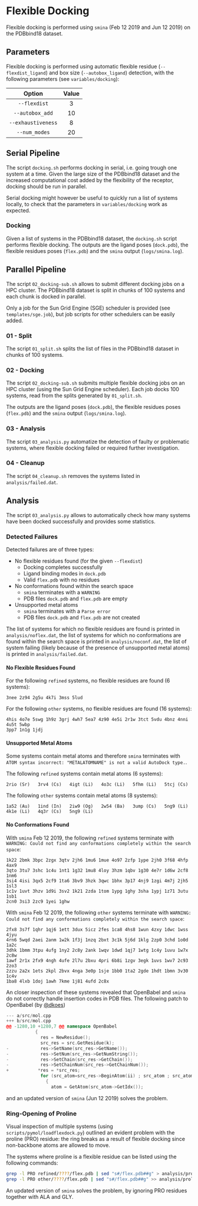 # Flexible Docking

Flexible docking is performed using `smina` (Feb 12 2019 and Jun 12 2019) on the PDBbind18 dataset.

## Parameters

Flexible docking is performed using automatic flexible residue (`--flexdist_ligand`) and box size (`--autobox_ligand`) detection, with the following parameters (see `variables/docking`):

| Option            | Value |
| :----------------:|:-----:|
| `--flexdist`      | 3     |
| `--autobox_add`   | 10    |
| `--exhaustiveness`| 8     |
| `--num_modes`     | 20    |

## Serial Pipeline

The script `docking.sh` performs docking in serial, i.e. going trough one system at a time. Given the large size of the PDBbind18 dataset and the increased computational cost added by the flexibility of the receptor, docking should be run in parallel.

Serial docking might however be useful to quickly run a list of systems locally, to check that the parameters in `variables/docking` work as expected.

### Docking

Given a list of systems in the PDBbind18 dataset, the `docking.sh` script performs flexible docking. The outputs are the ligand poses (`dock.pdb`), the flexible residues poses (`flex.pdb`) and the `smina` output (`logs/smina.log`).

## Parallel Pipeline

The script `02_docking-sub.sh` allows to submit different docking jobs on a HPC cluster. The PDBbind18 dataset is split in chunks of 100 systems and each chunk is docked in parallel.

Only a job for the Sun Grid Engine (SGE) scheduler is provided (see `templates/sge.job`), but job scripts for other schedulers can be easily added.

### 01 - Split

The script `01_split.sh` splits the list of files in the PDBbind18 dataset in chunks of 100 systems.

### 02 - Docking

The script `02_docking-sub.sh` submits multiple flexible docking jobs on an HPC cluster (using the Sun Grid Engine scheduler). Each job docks 100 systems, read from the splits generated by `01_split.sh`.

The outputs are the ligand poses (`dock.pdb`), the flexible residues poses (`flex.pdb`) and the `smina` output (`logs/smina.log`).

### 03 - Analysis

The script `03_analysis.py` automatize the detection of faulty or problematic systems, where flexible docking failed or required further investigation.

### 04 - Cleanup

The script `04_cleanup.sh` removes the systems listed in `analysis/failed.dat`.

## Analysis

The script `03_analysis.py` allows to automatically check how many systems have been docked successfully and provides some statistics.

### Detected Failures

Detected failures are of three types:

* No flexible residues found (for the given `--flexdist`)
  * Docking completes successfully
  * Ligand binding modes in `dock.pdb`
  * Valid `flex.pdb` with no residues
* No conformations found within the search space
  * `smina` terminates with a `WARNING`
  * PDB files `dock.pdb` and `flex.pdb` are empty
* Unsupported metal atoms
  * `smina` terminates with a `Parse error`
  * PDB files `dock.pdb` and `flex.pdb` are not created

The list of systems for which no flexible residues are found is printed in `analysis/noflex.dat`, the list of systems for which no conformations are found within the search space is printed in `analysis/noconf.dat`, the list of system failing (likely because of the presence of unsupported metal atoms) is printed in `analysis/failed.dat`.

#### No Flexible Residues Found

For the following `refined` systems, no flexible residues are found (6 systems):

```text
3nee 2z94 2g5u 4k7i 3mss 5lud
```

For the following `other` systems, no flexible residues are found (16 systems):

```text
4his 4o7e 5swg 1h9z 3grj 4wh7 5ea7 4z90 4e5i 2r1w 3tct 5vdu 4bnz 4nni 4u5t 5wbp
3pp7 1n1g 1jdj
```

#### Unsupported Metal Atoms

Some systems contain metal atoms and therefore `smina` terminates with `ATOM syntax incorrect: "METALATOMNAME" is not a valid AutoDock type.`.

The following `refined` systems contain metal atoms (6 systems):

```text
2rio (Sr)   3rv4 (Cs)   4igt (Li)   4o3c (Li)   5fhm (Li)   5tcj (Cs)
```

The following `other` systems contain metal atoms (8 systems):

```text
1a52 (Au)   1ind (In)   2iw9 (Og)   2w54 (Ba)   3ump (Cs)   5ng9 (Li)
4k1e (Li)   4q3r (Cs)   5ng9 (Li)
```

#### No Conformations Found

With `smina` Feb 12 2019, the following `refined` systems terminate with `WARNING: Could not find any conformations completely within the search space`:

```text
1k22 2bmk 3bpc 2zgx 3qtv 2jh6 1mu6 1mue 4o97 2zfp 1ype 2jh0 3f68 4hfp 4ax9
3qto 3tu7 3shc 1c4u 1nt1 1g32 1mu8 4loy 3hzm 1qbv 1g30 4e7r 1d6w 2cf8 1nm6
3si4 4isi 3qx5 2cf9 1ta6 3bv9 3hzk 3qwc 1bhx 3p17 4nj9 1zgi 4m7j 2jh5 1sl3
1c1v 1uvt 3hzv 1d9i 3sv2 1k21 2zda 1tom 1ypg 1ghy 3sha 1ypj 1z71 3utu 1sb1
2cn0 3si3 2zc9 1yei 1ghw
```

With `smina` Feb 12 2019, the following `other` systems terminate with `WARNING: Could not find any conformations completely within the search space`:

```text
2fx8 3s7f 1qhr 1qj6 1ett 3dux 5icz 2fes 1ca8 4hs8 1wun 4zxy 1dwc 1wss 4jyu
4rn6 5wqd 2aei 2anm 1w2k 1f3j 1nzq 2bxt 3c1k 5j6d 1klg 2zp0 3chd 1o0d 1a2c
3dhk 1bmm 3tpu 4ufg 1ny2 2c8y 2ank 1wqv 1dwd 1qj7 1wtg 1c4y 1uvu 1w7x 2c8w
1awf 2r1x 2fx9 4ngh 4ufe 2l7u 2bxu 4pri 6b8i 1zgv 3egk 1uvs 1wv7 2c93 2zo3
2zzu 2a2x 1ets 2kpl 2bvx 4nga 3e0p 1sje 1bb0 1ta2 2gde 1hdt 1bmn 3v30 1c4v
1ba8 4lxb 1doj 1awh 7kme 1j81 4ufd 2c8x
```

An closer inspection of these systems revealed that OpenBabel and `smina` do not correctly handle insertion codes in PDB files. The following patch to OpenBabel (by [@dkoes](https://github.com/dkoes))

```c++
--- a/src/mol.cpp
+++ b/src/mol.cpp
@@ -1280,10 +1280,7 @@ namespace OpenBabel
           {
             res = NewResidue();
             src_res = src.GetResidue(k);
-            res->SetName(src_res->GetName());
-            res->SetNum(src_res->GetNumString());
-            res->SetChain(src_res->GetChain());
-            res->SetChainNum(src_res->GetChainNum());
+           *res = *src_res;
             for (src_atom=src_res->BeginAtom(ii) ; src_atom ; src_atom=src_res->NextAtom(ii))
               {
                 atom = GetAtom(src_atom->GetIdx());
```

and an updated version of `smina` (Jun 12 2019) solves the problem.

### Ring-Opening of Proline

Visual inspection of multiple systems (using `scripts/pymol/loadflexdock.py`) outlined an evident problem with the proline (PRO) residue: the ring breaks as a result of flexible docking since non-backbone atoms are allowed to move.

The systems where proline is a flexible residue can be listed using the following commands:

```bash
grep -l PRO refined/????/flex.pdb | sed "s#/flex.pdb##g" > analysis/proline.dat
grep -l PRO other/????/flex.pdb | sed "s#/flex.pdb##g" >> analysis/proline.dat
```

An updated version of `smina` solves the problem, by ignoring PRO residues together with ALA and GLY.
